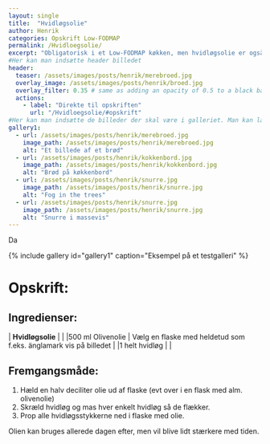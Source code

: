 ```yaml
---
layout: single
title:  "Hvidløgsolie"
author: Henrik
categories: Opskrift Low-FODMAP 
permalink: /Hvidloegsolie/
excerpt: "Obligatorisk i et Low-FODMAP køkken, men hvidløgsolie er også en smart måde at spare tid i mange langt de fleste opskrifter"
#Her kan man indsætte header billedet
header:
  teaser: /assets/images/posts/henrik/merebroed.jpg
  overlay_image: /assets/images/posts/henrik/broed.jpg
  overlay_filter: 0.35 # same as adding an opacity of 0.5 to a black background
  actions:
    - label: "Direkte til opskriften"
      url: "/Hvidloegsolie/#opskrift"
#Her kan man indsætte de billeder der skal være i galleriet. Man kan lave flere gallerier hvis man bare kalder dem noget andet
gallery1:
  - url: /assets/images/posts/henrik/merebroed.jpg
    image_path: /assets/images/posts/henrik/merebroed.jpg
    alt: "Et billede af et brød"
  - url: /assets/images/posts/henrik/kokkenbord.jpg
    image_path: /assets/images/posts/henrik/kokkenbord.jpg
    alt: "Brød på køkkenbord"
  - url: /assets/images/posts/henrik/snurre.jpg
    image_path: /assets/images/posts/henrik/snurre.jpg
    alt: "Fog in the trees"  
  - url: /assets/images/posts/henrik/snurre.jpg
    image_path: /assets/images/posts/henrik/snurre.jpg
    alt: "Snurre i massevis"  
---
```


Da


[//]: # (Her kommer galleriet)

{% include gallery id="gallery1"  caption="Eksempel på et testgalleri" %}


[//]: # (Her starter opskriften hvis man har lavet en længere post ovenfor)

# Opskrift:

## Ingredienser: 

| **Hvidløgsolie** | |
|500 ml Olivenolie | Vælg en flaske med heldetud som f.eks. änglamark vis på billedet | 
|1 helt hvidløg | | 


## Fremgangsmåde:
1. Hæld en halv deciliter olie ud af flaske (evt over i en flask med alm. olivenolie)
2. Skræld hvidløg og mas hver enkelt hvidløg så de flækker. 
3. Prop alle hvidløgsstykkerne ned i flaske med olie.

Olien kan bruges allerede dagen efter, men vil blive lidt stærkere med tiden.






[//]: # (Her kan man lave links der kan bruges i teksten uden at fylde)
[Cleaned]: /Standard-blog/#Opskrift
[opskrift]: https://www.femina.dk/mad/hovedretter/blomkaalskarry-med-sproede-kikaerter
[principper]:   /principper/